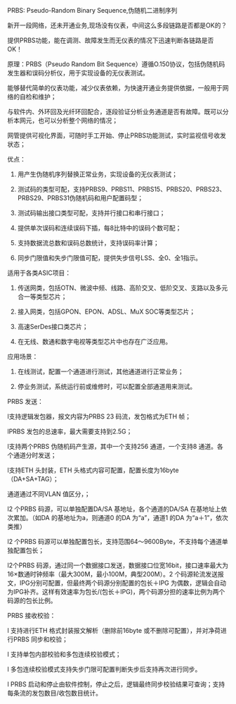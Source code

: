 PRBS:  Pseudo-Random Binary Sequence,伪随机二进制序列

新开一段网络，还未开通业务,现场没有仪表，中间这么多段链路是否都是OK的？

提供PRBS功能，能在调测、故障发生而无仪表的情况下迅速判断各链路是否OK！

原理：PRBS（Pseudo Random Bit Sequence）遵循O.150协议，包括伪随机码发生器和误码分析仪，用于实现设备的无仪表测试。

能够替代简单的仪表功能，减少仪表依赖，为快速开通业务提供依据，一般用于网络的自检和维护；

与软件内、外环回及光纤环回配合，逐段验证分析业务通道是否有故障。既可以分析本网元，也可以分析整个网络的情况；

网管提供可视化界面，可随时手工开始、停止PRBS功能测试，实时监视信号收发状态；

优点：

1)   用产生伪随机序列替换正常业务，实现设备的无仪表测试；

2)   测试码的类型可配，支持PRBS9、PRBS11、PRBS15、PRBS20、PRBS23、PRBS29、PRBS31伪随机码和用户配置码型；

3)   测试码输出接口类型可配，支持并行接口和串行接口；

4)   提供单次误码和连续误码下插，每8比特中的误码个数可配；

5)   支持数据流总数和误码总数统计，支持误码率计算；

6)   同步门限值和失步门限值可配，提供失步信号LSS、全0、全1指示。

适用于各类ASIC项目：

1)   传送网类，包括OTN、微波中频、线路、高阶交叉、低阶交叉、支路以及多元合一等类型芯片；

2)   接入网类，包括GPON、EPON、ADSL、MuX SOC等类型芯片；

3)   高速SerDes接口类芯片；

4)   在无线、数通和数字电视等类型芯片中也存在广泛应用。

应用场景：

1)   在线测试，配置一个通道进行测试，其他通道进行正常业务；

2)   停业务测试，系统运行前或维修时，可以配置全部通道用来测试。

PRBS 发送：

l支持逻辑发包器，报文内容为PRBS 23 码流，发包格式为ETH 帧；

lPRBS 发包的总速率，最大需要支持到2.5G；

l支持两个PRBS 伪随机码产生源，其中一个支持256 通道，一个支持8 通道。各个通道分时发送；

l支持ETH 头封装，ETH 头格式内容可配置，配置长度为16byte（DA+SA+TAG）；

通道通过不同VLAN 值区分，；

l2 个PRBS 码源，可以单独配置DA/SA 基地址，各个通道的DA/SA 在基地址上依次累加。（如DA 的基地址为a，则通道0 的DA 为“a”，通道1 的DA 为“a＋1”，依次类推）

l2 个PRBS 码源可以单独配置包长，支持范围64～9600Byte，不支持每个通道单独配置包长；

l2个PRBS 码源，通过同一个数据接口发送，数据接口位宽16bit，接口速率最大为16×数通时钟频率（最大300M，最小100M，典型200M）。2 个码源轮流发送报文，IPG分别可配置，但最终两个码源分别配置的包长＋IPG 为偶数，逻辑会自动为IPG补齐。这样有效速率为包长/(包长＋IPG)，两个码源分担的速率比例为两个码源的包长比例。

PRBS 接收校验：

l 支持进行ETH 格式封装报文解析（删除前16byte 或不删除可配置），并对净荷进行PRBS 同步和校验；

l 支持单包内部校验和多包连续校验模式；

l 多包连续校验模式支持失步门限可配置判断失步后支持再次进行同步。

l PRBS 启动和停止由软件控制，停止之后，逻辑最终同步校验结果可查询；支持每条流的发包数目/收包数目统计。
